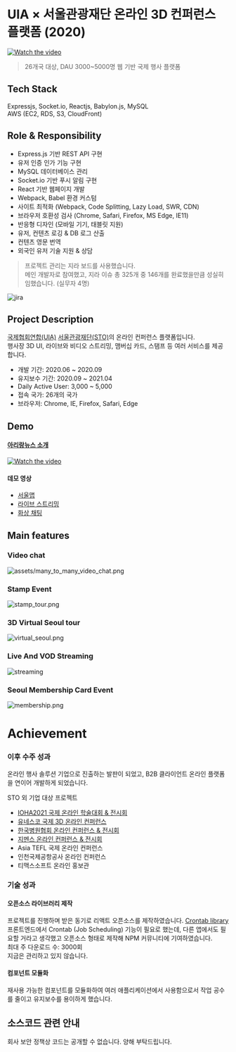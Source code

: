# UIA × 서울관광재단 온라인 3D 컨퍼런스 플랫폼 (2020)

[![Watch the video](assets/virtual_seoul2.gif)](https://wclf2021.miceworld.or.kr/)

> 26개국 대상, DAU 3000~5000명 웹 기반 국제 행사 플랫폼 


## Tech Stack

Expressjs, Socket.io, Reactjs, Babylon.js, MySQL   
AWS (EC2, RDS, S3, CloudFront)


## Role & Responsibility

- Express.js 기반 REST API 구현
- 유저 인증 인가 기능 구현
- MySQL 데이터베이스 관리
- Socket.io 기반 푸시 알림 구현
- React 기반 웹페이지 개발
- Webpack, Babel 환경 커스텀
- 사이트 최적화 (Webpack, Code Splitting, Lazy Load, SWR, CDN) 
- 브라우저 호환성 검사 (Chrome, Safari, Firefox, MS Edge, IE11)
- 반응형 디자인 (모바일 기기, 태블릿 지원)
- 유저, 컨텐츠 로깅 & DB 로그 산출
- 컨텐츠 영문 번역
- 외국인 유저 기술 지원 & 상담

> 프로젝트 관리는 지라 보드를 사용했습니다.   
> 메인 개발자로 참여했고, 지라 이슈 총 325개 중 146개를 완료했을만큼 성실히 임했습니다. (실무자 4명)

![jira](assets/jira3.jpg)



## Project Description

[국제협회연합(UIA)](https://uia.org/) [서울관광재단(STO)](http://www.sto.or.kr/english/index)의 온라인 컨퍼런스 플랫폼입니다.   
행사장 3D UI, 라이브와 비디오 스트리밍, 맴버십 카드, 스탬프 등 여러 서비스를 제공합니다.

- 개발 기간: 2020.06 ~ 2020.09
- 유지보수 기간: 2020.09 ~ 2021.04
- Daily Active User: 3,000 ~ 5,000
- 접속 국가: 26개의 국가
- 브라우저: Chrome, IE, Firefox, Safari, Edge



## Demo

#### [아리랑뉴스 소개](https://www.youtube.com/watch?v=ksBnRT1f2Ak&t=2s)  

[![Watch the video](assets/news.jpg)](https://www.youtube.com/watch?v=ksBnRT1f2Ak&t=2s)


#### 데모 영상

- [서울맵](https://www.youtube.com/watch?v=gk_nKkCsTk4)
- [라이브 스트리밍](https://www.youtube.com/watch?v=8vVmP6UIFrc)
- [화상 채팅](https://youtu.be/PVcj9uIvixo)


## Main features

### Video chat

![assets/many_to_many_video_chat.png](assets/video_chat.jpg)

### Stamp Event

![stamp_tour.png](assets/stamp_tour.png)

### 3D Virtual Seoul tour

![virtual_seoul.png](assets/virtual_seoul.png)

### Live And VOD Streaming

![streaming](assets/live_streaming.jpg)

### Seoul Membership Card Event

![membership.png](assets/membership.png)



# Achievement

### 이후 수주 성과
온라인 행사 솔루션 기업으로 진출하는 발판이 되었고, B2B 클라이언트 온라인 플랫폼을 연이어 개발하게 되었습니다.

STO 외 기업 대상 프로젝트
- [IOHA2021 국제 온라인 학술대회 & 전시회](https://ioha2021conference.org/)
- [유네스코 국제 3D 온라인 컨퍼런스](https://iclc2021.govent.io/)
- [한국병원협회 온라인 컨퍼런스 & 전시회](https://khc2020.salin.co.kr) 
- [지멘스 온라인 컨퍼런스 & 전시회](https://siemens-evavconference.govent.io) 
- Asia TEFL 국제 온라인 컨퍼런스
- 인천국제공항공사 온라인 컨퍼런스
- 티맥스소프트 온라인 홍보관

### 기술 성과

#### 오픈소스 라이브러리 제작
프로젝트를 진행하며 받은 동기로 리액트 오픈소스를 제작하였습니다. [Crontab library](https://www.npmjs.com/package/reactjs-crontab)
프론트엔드에서 Crontab (Job Scheduling) 기능이 필요로 했는데, 다른 앱에서도 필요할 거라고 생각했고 오픈소스 형태로 제작해 NPM 커뮤니티에 기여하였습니다.   
최대 주 다운로드 수: 3000회   
지금은 관리하고 있지 않습니다.

#### 컴포넌트 모듈화
재사용 가능한 컴포넌트를 모듈화하여 여러 애플리케이션에서 사용함으로서 작업 공수를 줄이고 유지보수를 용이하게 했습니다.


## 소스코드 관련 안내
회사 보안 정책상 코드는 공개할 수 없습니다. 양해 부탁드립니다.
